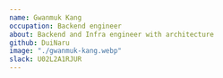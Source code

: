 ```yaml
---
name: Gwanmuk Kang
occupation: Backend engineer
about: Backend and Infra engineer with architecture
github: DuiNaru
image: "./gwanmuk-kang.webp"
slack: U02L2A1RJUR
---
```

